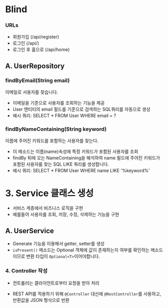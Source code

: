 # Blind

### URLs

- 회원가입 (/api/register)
- 로그인 (/api/)
- 로그인 후 홈으로 (/api/home)

## A. UserRepository

### findByEmail(String email)
이메일로 사용자를 찾습니다.
- 이메일을 기준으로 사용자를 조회하는 기능을 제공
- User 엔티티의 email 필드를 기준으로 검색하는 SQL쿼리를 자동으로 생성
- 예시 쿼리: SELECT * FROM User WHERE email = ? 

### findByNameContaining(String keyword)
이름에 주어진 키워드를 포함하는 사용자를 찾는다.
- 이 메소드는 이름(name)속성에 특정 키워드가 포함된 사용자를 조회
-  findBy 뒤에 오는 NameContaining을 해석하여 name 필드에 주어진 키워드가 포함된 사용자를 찾는 SQL LIKE 쿼리를 생성합니다.
- 예시 쿼리: SELECT * FROM User WHERE name LIKE '%keyword%'

# 3. Service 클래스 생성

- 서비스 계층에서 비즈니스 로직을 구현
- 예를들어 사용자를 조회, 저장, 수정, 삭제하는 기능을 구현

## A. UserService

- Generate 기능을 이용해서 getter, setter를 생성
- `isPresent()` 메소드는 Optional 객체에 값이 존재하는지 여부를 확인하는 메소드이므로 변환 타입이 `Optional<T>`이어야합니다.

### 4. Controller 작성

- 컨트롤러는 클라이언트로부터 요청을 받아 처리

- REST API를 적용하기 위해 `@Controller` 대신에 `@RestController`를 사용하고, 반환값을 JSON 형식으로 반환



